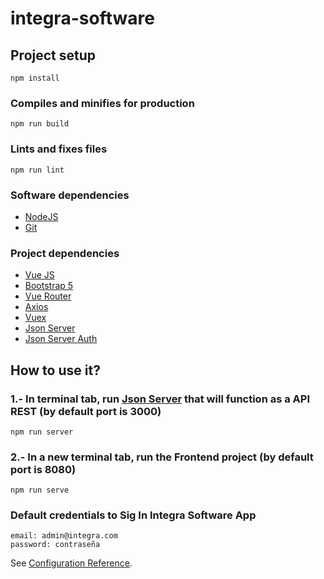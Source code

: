 # integra-software
## Project setup
```
npm install
```
### Compiles and minifies for production
```
npm run build
```

### Lints and fixes files
```
npm run lint
```
### Software dependencies
*   [NodeJS](https://nodejs.org/en/)
*   [Git](https://git-scm.com/)

### Project dependencies
*   [Vue JS](https://vuejs.org/)
*   [Bootstrap 5](https://getbootstrap.com/docs/5.0/getting-started/introduction/)
*   [Vue Router](https://router.vuejs.org/)
*   [Axios](https://www.axios.com/)
*   [Vuex](https://vuex.vuejs.org/)
*   [Json Server](https://github.com/typicode/json-server)
*   [Json Server Auth](https://www.npmjs.com/package/json-server-auth)
## How to use it?

### 1.- In terminal tab, run [Json Server](https://www.npmjs.com/package/json-server) that will function as a API REST (by default port is 3000)
```
npm run server
```

### 2.- In a new terminal tab, run the Frontend project (by default port is 8080)
```
npm run serve
```

### Default credentials to Sig In Integra Software App
```
email: admin@integra.com
password: contraseña
```


See [Configuration Reference](https://cli.vuejs.org/config/).
